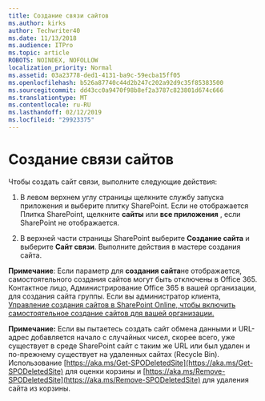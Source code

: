 ```yaml
---
title: Создание связи сайтов
ms.author: kirks
author: Techwriter40
ms.date: 11/13/2018
ms.audience: ITPro
ms.topic: article
ROBOTS: NOINDEX, NOFOLLOW
localization_priority: Normal
ms.assetid: 03a23778-ded1-4131-ba9c-59ecba15ff05
ms.openlocfilehash: b526a87740c44d2b247c202a92d9c35f85383500
ms.sourcegitcommit: dd43cc0a9470f98b8ef2a3787c823801d674c666
ms.translationtype: MT
ms.contentlocale: ru-RU
ms.lasthandoff: 02/12/2019
ms.locfileid: "29923375"
---
```

# <a name="create-a-communication-site"></a>Создание связи сайтов

Чтобы создать сайт связи, выполните следующие действия: 
  
1. В левом верхнем углу страницы щелкните службу запуска приложения и выберите плитку SharePoint. Если не отображается Плитка SharePoint, щелкните **сайты** или **все приложения** , если SharePoint не отображается. 
    
2. В верхней части страницы SharePoint выберите **Создание сайта** и выберите **Сайт связи**. Выполните действия в мастере создания сайта. 
    
 **Примечание**: Если параметр для **создания сайта**не отображается, самостоятельного создания сайтов могут быть отключены в Office 365. Контактное лицо, Администрирование Office 365 в вашей организации, для создания сайта группы. Если вы администратор клиента, [Управление создания сайтов в SharePoint Online, чтобы включить самостоятельное создание сайтов для вашей организации.](https://go.microsoft.com/fwlink/?linkid=2018780)
  
 **Примечание:** Если вы пытаетесь создать сайт обмена данными и URL-адрес добавляется начало с случайных чисел, скорее всего, уже существует в среде SharePoint сайт с таким же URL или был удален и по-прежнему существует на удаленных сайтах (Recycle Bin). Использование [https://aka.ms/Get-SPODeletedSite](https://aka.ms/Get-SPODeletedSite) для оценки корзины и [https://aka.ms/Remove-SPODeletedSite](https://aka.ms/Remove-SPODeletedSite) для удаления сайта из корзины. 
  


